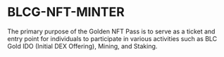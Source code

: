 # BLCG-NFT-MINTER
 The primary purpose of the Golden NFT Pass is to serve as a ticket and entry point for individuals to participate in various activities such as BLC Gold IDO (Initial DEX Offering), Mining, and Staking.
